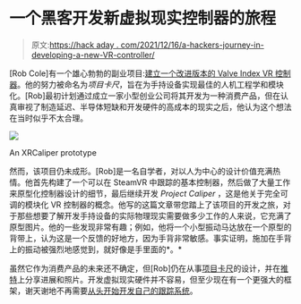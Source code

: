 # 一个黑客开发新虚拟现实控制器的旅程

> 原文:[https://hack aday . com/2021/12/16/a-hackers-journey-in-developing-a-new-VR-controller/](https://hackaday.com/2021/12/16/a-hackers-journey-in-developing-a-new-vr-controller/)

[Rob Cole]有一个雄心勃勃的副业项目:[建立一个改进版本的 Valve Index VR 控制器](https://skarredghost.com/2021/12/08/project-caliper-prototyping-controllers-vr/)。他的努力被命名为*项目卡尺*，旨在为手持设备实现最佳的人机工程学和模块化。[Rob]最初计划通过成立一家小型创业公司将其开发为一种消费产品，但在认真审视了制造延迟、半导体短缺和开发硬件的高成本的现实之后，他认为这个想法在当时似乎不太合理。

![](../Images/c2e0c139a83c661bc9e37f94d7309d25.png)

An XRCaliper prototype

然而，该项目仍未成形。[Rob]是一名自学者，对以人为中心的设计价值充满热情。他首先构建了一个可以在 SteamVR 中跟踪的基本控制器，然后做了大量工作来原型化控制器设计的细节，最后继续开发 *Project Caliper* ，这是他关于完全可调的模块化 VR 控制器的概念。他写的这篇文章带您踏上了该项目的开发之旅，对于那些想要了解开发手持设备的实际物理现实需要做多少工作的人来说，它充满了原型图片。他的一些发现非常有趣；例如，他将一个小型振动马达放在一个原型的背带上，认为这是一个反馈的好地方，因为手背非常敏感。事实证明，施加在手背上的振动被强烈地感觉到，就好像是手里面的*。*

虽然它作为消费产品的未来还不确定，但[Rob]仍在从事[项目卡尺](http://www.xrcaliper.com/)的设计，并在[推特](https://twitter.com/xrcaliper/)上分享进展和照片。开发虚拟现实硬件并不容易，但至少现在有一个更强大的框架，谢天谢地不再需要[从头开始开发自己的跟踪系统](https://hackaday.com/2016/12/29/making-vr-controllers-from-the-ground-up/)。